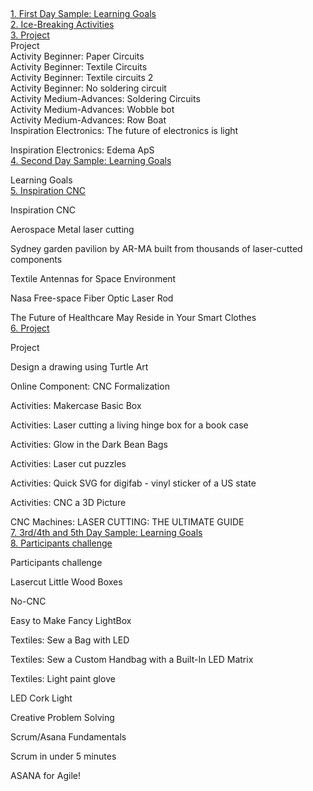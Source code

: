 <div>
<p class="p2">&nbsp;</p>
</div>
<div>
<p class="p1"><span class="s2"><a href="https://classroom.google.com/u/1/w/MTI3MjU2MTQwMjU1/tc/MTI3NDE5OTgxNjMz">1. First Day Sample: Learning Goals</a></span>&nbsp;<br /> <a href="https://classroom.google.com/u/1/w/MTI3MjU2MTQwMjU1/tc/MTI3NDE5OTgxNjQy"><span class="s2">2. Ice-Breaking Activities</span></a> &nbsp;&nbsp;<br /> <a href="https://classroom.google.com/u/1/w/MTI3MjU2MTQwMjU1/tc/MTI3MzkzMzg3MjYz"><span class="s2">3. Project</span></a><br /> Project<br /> Activity Beginner: Paper Circuits &nbsp;<br /> Activity Beginner: Textile Circuits &nbsp;<br /> Activity Beginner: Textile circuits 2<br /> Activity Beginner: No soldering circuit &nbsp;<br /> Activity Medium-Advances: Soldering Circuits<br /> Activity Medium-Advances: Wobble bot<br /> Activity Medium-Advances: Row Boat &nbsp;<br /> Inspiration Electronics: The future of electronics is light</p>
</div>
<div>
<p class="p3"><span class="s3">Inspiration Electronics: Edema ApS<br /> <a href="https://classroom.google.com/u/1/w/MTI3MjU2MTQwMjU1/tc/MTI3NDM1NDYyMjc2"><span class="s2">4. Second Day Sample: Learning Goals</span></a></span></p>
</div>
<div>
<p class="p3"><span class="s3">Learning Goals<br /> <a href="https://classroom.google.com/u/1/w/MTI3MjU2MTQwMjU1/tc/MTI3NDM1ODYwODk1"><span class="s2">5. Inspiration CNC</span></a></span></p>
</div>
<div>
<p class="p1">Inspiration CNC</p>
</div>
<div>
<p class="p1">Aerospace Metal laser cutting</p>
</div>
<div>
<p class="p1">Sydney garden pavilion by AR-MA built from thousands of laser-cutted components &nbsp;</p>
</div>
<div>
<p class="p1">Textile Antennas for Space Environment</p>
</div>
<div>
<p class="p1">Nasa Free-space Fiber Optic Laser Rod &nbsp;</p>
</div>
<div>
<p class="p1">The Future of Healthcare May Reside in Your Smart Clothes<br /> <a href="https://classroom.google.com/u/1/w/MTI3MjU2MTQwMjU1/tc/MTI3NDY0MTk4MTc5"><span class="s2">6. Project</span></a> &nbsp;</p>
</div>
<div>
<p class="p1">Project</p>
</div>
<div>
<p class="p1">Design a drawing using Turtle Art &nbsp;</p>
</div>
<div>
<p class="p1">Online Component: CNC Formalization &nbsp;</p>
</div>
<div>
<p class="p1">Activities: Makercase Basic Box</p>
</div>
<div>
<p class="p1">Activities: Laser cutting a living hinge box for a book case &nbsp;</p>
</div>
<div>
<p class="p1">Activities: Glow in the Dark Bean Bags &nbsp;</p>
</div>
<div>
<p class="p1">Activities: Laser cut puzzles</p>
</div>
<div>
<p class="p1">Activities: Quick SVG for digifab - vinyl sticker of a US state &nbsp;</p>
</div>
<div>
<p class="p1">Activities: CNC a 3D Picture &nbsp;</p>
</div>
<div>
<p class="p3"><span class="s3">CNC Machines: LASER CUTTING: THE ULTIMATE GUIDE &nbsp;<br /> <a href="https://classroom.google.com/u/1/w/MTI3MjU2MTQwMjU1/tc/MTI3NDc5MzU5MDcw"><span class="s2">7. 3rd/4th and 5th Day Sample: Learning Goals</span></a> &nbsp;<br /> <a href="https://classroom.google.com/u/1/w/MTI3MjU2MTQwMjU1/tc/MTI3NDc5NDExODA2"><span class="s2">8. Participants challenge</span></a> </span></p>
</div>
<div>
<p class="p1">Participants challenge</p>
</div>
<div>
<p class="p1">Lasercut Little Wood Boxes</p>
</div>
<div>
<p class="p1">No-CNC &nbsp;</p>
</div>
<div>
<p class="p1">Easy to Make Fancy LightBox</p>
</div>
<div>
<p class="p1">Textiles: Sew a Bag with LED &nbsp;</p>
</div>
<div>
<p class="p1">Textiles: Sew a Custom Handbag with a Built-In LED Matrix &nbsp;</p>
</div>
<div>
<p class="p1">Textiles: Light paint glove &nbsp;</p>
</div>
<div>
<p class="p1">LED Cork Light</p>
</div>
<div>
<p class="p1">Creative Problem Solving</p>
</div>
<div>
<p class="p1">Scrum/Asana Fundamentals</p>
</div>
<div>
<p class="p1">Scrum in under 5 minutes&nbsp;</p>
</div>
<div>
<p class="p1">ASANA for Agile!</p>
</div>
